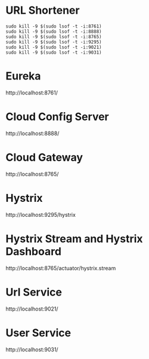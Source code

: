 # URL Shortener

```
sudo kill -9 $(sudo lsof -t -i:8761)
sudo kill -9 $(sudo lsof -t -i:8888)
sudo kill -9 $(sudo lsof -t -i:8765)
sudo kill -9 $(sudo lsof -t -i:9295)
sudo kill -9 $(sudo lsof -t -i:9021)
sudo kill -9 $(sudo lsof -t -i:9031)
```

# Eureka
http://localhost:8761/

# Cloud Config Server
http://localhost:8888/

# Cloud Gateway
http://localhost:8765/

# Hystrix
http://localhost:9295/hystrix

# Hystrix Stream and Hystrix Dashboard
http://localhost:8765/actuator/hystrix.stream

# Url Service
http://localhost:9021/

# User Service
http://localhost:9031/
